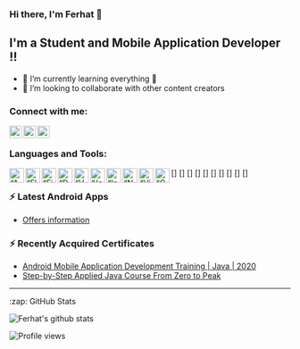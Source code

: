 ### Hi there, I'm Ferhat  👋

## I'm a Student and Mobile Application Developer !!

- 🌱 I’m currently learning everything 🤣
- 👯 I’m looking to collaborate with other content creators



### Connect with me:
[<img align="left" alt="codeSTACKr | Twitter" width="22px" src="https://cdn.jsdelivr.net/npm/simple-icons@v3/icons/twitter.svg" />][twitter]
[<img align="left" alt="codeSTACKr | LinkedIn" width="22px" src="https://cdn.jsdelivr.net/npm/simple-icons@v3/icons/linkedin.svg" />][linkedin]
[<img align="left" alt="codeSTACKr | Instagram" width="22px" src="https://cdn.jsdelivr.net/npm/simple-icons@v3/icons/instagram.svg" />][instagram]


<br />

### Languages and Tools:
[<img align="left" alt=“AndroidStudio” width="26px" src="https://upload.wikimedia.org/wikipedia/commons/thumb/8/8f/Breezeicons-apps-48-android-studio.svg/600px-Breezeicons-apps-48-android-studio.svg.png" />]
[<img align="left" alt=“Flutter” width="26px" src="https://www.vectorlogo.zone/logos/flutterio/flutterio-icon.svg" />]
[<img align="left" alt=“Firebase” width="26px" src="https://www.vectorlogo.zone/logos/firebase/firebase-icon.svg" />]
[<img align="left" alt=“Dart” width="26px" src="https://www.vectorlogo.zone/logos/dartlang/dartlang-icon.svg" />]
[<img align="left" alt=“VSCode” width="26px" src="https://www.vectorlogo.zone/logos/visualstudio_code/visualstudio_code-icon.svg" />]
[<img align="left" alt=“Java” width="26px" src="https://www.vectorlogo.zone/logos/java/java-icon.svg" />]
[<img align="left" alt=“Intellij” width="26px" src="https://upload.wikimedia.org/wikipedia/commons/d/d5/IntelliJ_IDEA_Logo.svg" />]
[<img align="left" alt=“Netbeans” width="26px" src="https://upload.wikimedia.org/wikipedia/commons/9/98/Apache_NetBeans_Logo.svg" />]
[<img align="left" alt=“VisualStudio” width="26px" src="https://upload.wikimedia.org/wikipedia/commons/c/cd/Visual_Studio_2017_Logo.svg" />]
[<img align="left" alt=“CSharp” width="26px" src="https://upload.wikimedia.org/wikipedia/commons/8/82/C_Sharp_logo.png" />]


### ⚡ Latest Android Apps

<!-- APP:START -->
- [Offers information](https://play.google.com/store/apps/details?id=com.ferhatiltas.bilgisunar&hl=tr&gl=US)
<!-- APP:END -->


### ⚡ Recently Acquired Certificates

<!-- Certifications:START -->
- [Android Mobile Application Development Training | Java | 2020](https://www.udemy.com/certificate/UC-9109a402-4f91-4f21-9f09-af720808a01a/)
- [Step-by-Step Applied Java Course From Zero to Peak](https://www.udemy.com/certificate/UC-fe0969d0-9dcc-4dd4-beac-554a5b9136f6/)
<!-- Certifications:END -->
---


  <summary>:zap: GitHub Stats</summary>

  ![Ferhat's github stats](https://github-readme-stats.vercel.app/api?username=ferhatiltas)




![Profile views](https://gpvc.arturio.dev/ferhatiltas)

[instagram]: https://www.instagram.com/ferhadus/
[linkedin]: https://www.linkedin.com/in/ferhat-ilta%C5%9F-8139191a6/
[twitter]: https://twitter.com/ferhadus
